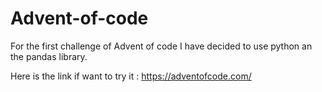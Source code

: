 # Advent-of-code

For the first challenge of Advent of code I have decided to use python an the pandas library.

Here is the link if want to try it : https://adventofcode.com/ 
